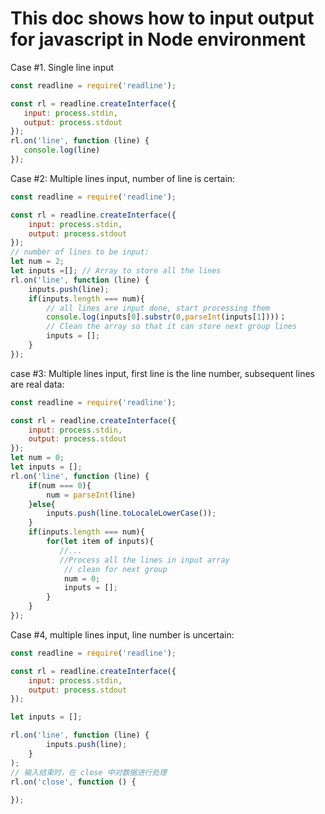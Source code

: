 <h1>This doc shows how to input output for javascript in Node environment</h1>

Case #1. Single line input
 ```js
 const readline = require('readline');

const rl = readline.createInterface({
    input: process.stdin,
    output: process.stdout
});
rl.on('line', function (line) {
    console.log(line)
});
 ```

Case #2: Multiple lines input,  number of line is certain:
```js
const readline = require('readline');

const rl = readline.createInterface({
    input: process.stdin,
    output: process.stdout
});
// number of lines to be input:
let num = 2;
let inputs =[]; // Array to store all the lines 
rl.on('line', function (line) {
    inputs.push(line);
    if(inputs.length === num){
        // all lines are input done, start processing them
        console.log(inputs[0].substr(0,parseInt(inputs[1])))；
        // Clean the array so that it can store next group lines
        inputs = [];
    }
});
```

case #3:  Multiple lines input,  first line is the line number, subsequent lines are real data:
```js
const readline = require('readline');

const rl = readline.createInterface({
    input: process.stdin,
    output: process.stdout
});
let num = 0;
let inputs = [];
rl.on('line', function (line) {
    if(num === 0){
        num = parseInt(line)
    }else{
        inputs.push(line.toLocaleLowerCase());
    }
    if(inputs.length === num){
        for(let item of inputs){
           //...
           //Process all the lines in input array
            // clean for next group
            num = 0;
            inputs = [];
        }
    }
});
```
Case #4,  multiple lines input,  line number is uncertain:
```js
const readline = require('readline');

const rl = readline.createInterface({
    input: process.stdin,
    output: process.stdout
});

let inputs = [];

rl.on('line', function (line) {
        inputs.push(line);
    }
);
// 输入结束时，在 close 中对数据进行处理
rl.on('close', function () {
   
});
```








